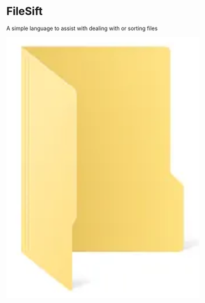 # FileSift

A simple language to assist with dealing with or sorting files

<img src="docs/assets/Screenshot%202025-05-03%20160247.png" alt="Screenshot" width="600"/>
